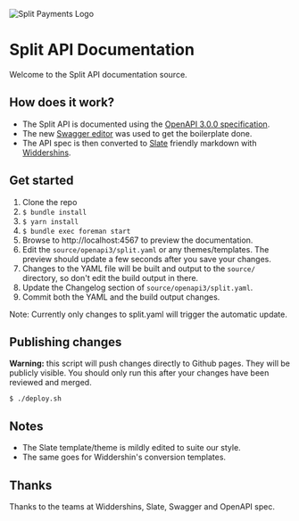 ![Split Payments Logo](https://raw.githubusercontent.com/splitpayments/public_assets/master/images/Split_Logo_rgb.png)

Split API Documentation
===

Welcome to the Split API documentation source.

How does it work?
---

* The Split API is documented using the [OpenAPI 3.0.0 specification](https://github.com/OAI/OpenAPI-Specification/blob/master/versions/3.0.0.md).
* The new [Swagger editor](http://editor.swagger.io/) was used to get the boilerplate done.
* The API spec is then converted to [Slate](https://github.com/lord/slate) friendly markdown with [Widdershins](https://github.com/mermade/widdershins).

Get started
---

1. Clone the repo
2. `$ bundle install`
3. `$ yarn install`
4. `$ bundle exec foreman start`
5. Browse to http://localhost:4567 to preview the documentation.
6. Edit the `source/openapi3/split.yaml` or any themes/templates. The preview should update a few seconds after
you save your changes.
7. Changes to the YAML file will be built and output to the `source/`
   directory, so don't edit the build output in there.
8. Update the Changelog section of `source/openapi3/split.yaml`.
9. Commit both the YAML and the build output changes.


Note: Currently only changes to split.yaml will trigger the automatic update.


Publishing changes
---
**Warning:** this script will push changes directly to Github pages. They will be publicly visible. You should only run this after your changes have been reviewed and merged.

`$ ./deploy.sh`

Notes
---

* The Slate template/theme is mildly edited to suite our style.
* The same goes for Widdershin's conversion templates.

Thanks
---

Thanks to the teams at Widdershins, Slate, Swagger and OpenAPI spec.
